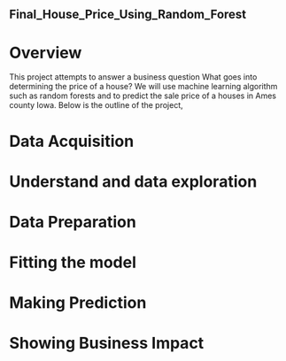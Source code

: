 ## Final_House_Price_Using_Random_Forest
# Overview
This project attempts to answer a business question What goes into determining the price of a house? We will use machine learning algorithm such as random forests and to predict the sale price of a houses in Ames county Iowa. Below is the outline of the project,
# Data Acquisition
# Understand and data exploration
# Data Preparation
# Fitting the model
# Making Prediction
# Showing Business Impact

